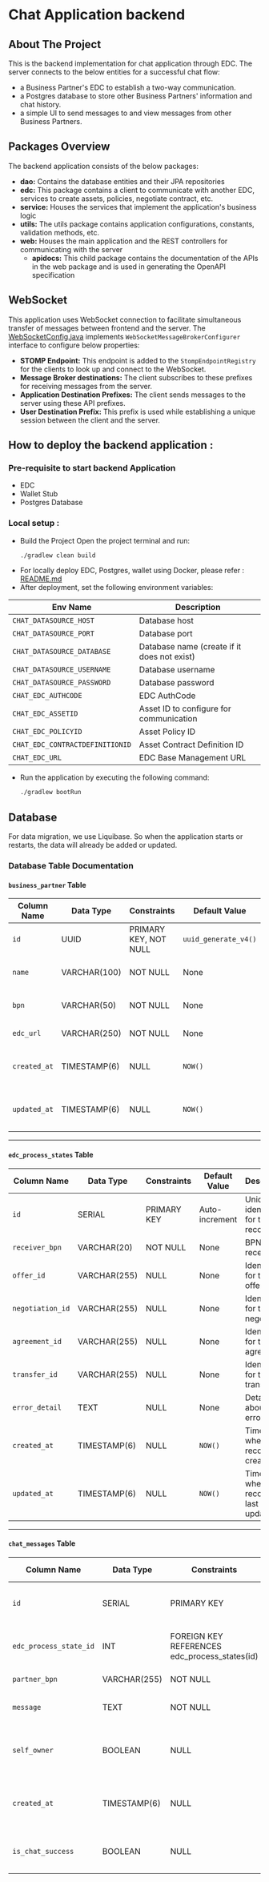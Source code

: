 # Chat Application backend

## About The Project

This is the backend implementation for chat application through EDC. The server connects to the below entities for a
successful chat flow:

- a Business Partner's EDC to establish a two-way communication.
- a Postgres database to store other Business Partners' information and chat history.
- a simple UI to send messages to and view messages from other Business Partners.

## Packages Overview

The backend application consists of the below packages:

- **dao:** Contains the database entities and their JPA repositories
- **edc:** This package contains a client to communicate with another EDC, services to create assets, policies,
  negotiate contract, etc.
- **service:** Houses the services that implement the application's business logic
- **utils:** The utils package contains application configurations, constants, validation methods, etc.
- **web:** Houses the main application and the REST controllers for communicating with the server
    - **apidocs:** This child package contains the documentation of the APIs in the web package and is used in
      generating the OpenAPI specification

## WebSocket

This application uses WebSocket connection to facilitate simultaneous transfer of messages between frontend and the server. The [WebSocketConfig.java](src/main/java/com/smartsense/chat/config/WebSocketConfig.java) implements `WebSocketMessageBrokerConfigurer` interface to configure below properties:
- **STOMP Endpoint:** This endpoint is added to the `StompEndpointRegistry` for the clients to look up and connect to the WebSocket.
- **Message Broker destinations:** The client subscribes to these prefixes for receiving messages from the server.
- **Application Destination Prefixes:** The client sends messages to the server using these API prefixes.
- **User Destination Prefix:** This prefix is used while establishing a unique session between the client and the server.

## How to deploy the backend application :
### Pre-requisite to start backend Application

- EDC
- Wallet Stub
- Postgres Database

### Local setup :
- Build the Project
  Open the project terminal and run:
   ```bash
   ./gradlew clean build
- For locally deploy EDC, Postgres, wallet using Docker, please refer : [README.md](deployment/README.md)
- After deployment, set the following environment variables:

| **Env Name**                     | **Description**                                                 |
|-----------------------------------|-----------------------------------------------------------------|
| `CHAT_DATASOURCE_HOST`            | Database host                                                  |
| `CHAT_DATASOURCE_PORT`            | Database port                                                  |
| `CHAT_DATASOURCE_DATABASE`        | Database name (create if it does not exist)                    |
| `CHAT_DATASOURCE_USERNAME`        | Database username                                              |
| `CHAT_DATASOURCE_PASSWORD`        | Database password                                              |
| `CHAT_EDC_AUTHCODE`               | EDC AuthCode                                                   |
| `CHAT_EDC_ASSETID`                | Asset ID to configure for communication                        |
| `CHAT_EDC_POLICYID`               | Asset Policy ID                                                |
| `CHAT_EDC_CONTRACTDEFINITIONID`   | Asset Contract Definition ID                                   |
| `CHAT_EDC_URL`                    | EDC Base Management URL                                        |

- Run the application by executing the following command:
   ```bash
   ./gradlew bootRun

## Database
For data migration, we use Liquibase. So when the application starts or restarts, the data will already be added or updated.

### Database Table Documentation

#### `business_partner` Table

| **Column Name** | **Data Type**   | **Constraints**             | **Default Value**    | **Description**                    |
|------------------|-----------------|-----------------------------|----------------------|-------------------------------------|
| `id`            | UUID            | PRIMARY KEY, NOT NULL       | `uuid_generate_v4()` | Unique identifier for the record.  |
| `name`          | VARCHAR(100)    | NOT NULL                    | None                 | Name of the business partner.      |
| `bpn`           | VARCHAR(50)     | NOT NULL                    | None                 | Business Partner Number.           |
| `edc_url`       | VARCHAR(250)    | NOT NULL                    | None                 | URL for EDC communication.         |
| `created_at`    | TIMESTAMP(6)    | NULL                        | `NOW()`              | Timestamp when the record was created. |
| `updated_at`    | TIMESTAMP(6)    | NULL                        | `NOW()`              | Timestamp when the record was last updated. |

---

#### `edc_process_states` Table

| **Column Name**   | **Data Type**   | **Constraints**             | **Default Value**    | **Description**                      |
|--------------------|-----------------|-----------------------------|----------------------|---------------------------------------|
| `id`              | SERIAL          | PRIMARY KEY                 | Auto-increment       | Unique identifier for the record.    |
| `receiver_bpn`    | VARCHAR(20)     | NOT NULL                    | None                 | BPN of the receiver.                 |
| `offer_id`        | VARCHAR(255)    | NULL                        | None                 | Identifier for the offer.            |
| `negotiation_id`  | VARCHAR(255)    | NULL                        | None                 | Identifier for the negotiation.      |
| `agreement_id`    | VARCHAR(255)    | NULL                        | None                 | Identifier for the agreement.        |
| `transfer_id`     | VARCHAR(255)    | NULL                        | None                 | Identifier for the data transfer.    |
| `error_detail`    | TEXT            | NULL                        | None                 | Details about any errors.            |
| `created_at`      | TIMESTAMP(6)    | NULL                        | `NOW()`              | Timestamp when the record was created. |
| `updated_at`      | TIMESTAMP(6)    | NULL                        | `NOW()`              | Timestamp when the record was last updated. |

---

#### `chat_messages` Table

| **Column Name**          | **Data Type**   | **Constraints**                          | **Default Value**    | **Description**                              |
|---------------------------|-----------------|-------------------------------------------|----------------------|----------------------------------------------|
| `id`                     | SERIAL          | PRIMARY KEY                              | Auto-increment       | Unique identifier for the record.           |
| `edc_process_state_id`   | INT             | FOREIGN KEY REFERENCES edc_process_states(id) | None           | Links to the associated process state.       |
| `partner_bpn`            | VARCHAR(255)    | NOT NULL                                 | None                 | BPN of the partner.                          |
| `message`                | TEXT            | NOT NULL                                 | None                 | The chat message content.                    |
| `self_owner`             | BOOLEAN         | NULL                                     | None                 | Indicates whether the message is self-owned. |
| `created_at`             | TIMESTAMP(6)    | NULL                                     | `NOW()`              | Timestamp when the message was created.      |
| `is_chat_success`        | BOOLEAN         | NULL                                     | None                 | Indicates if the chat was successful.        |

